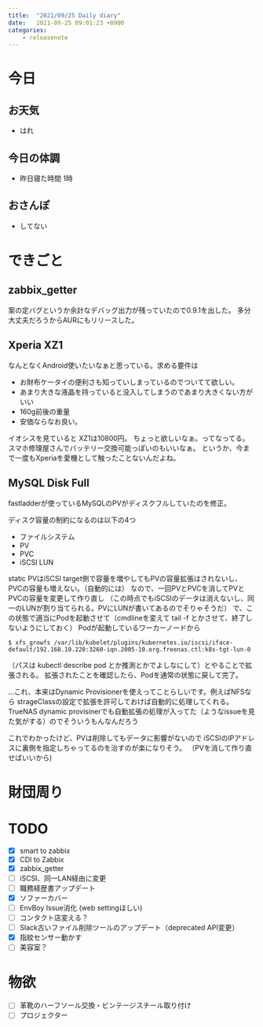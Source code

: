 ```yaml
---
title:  "2021/09/25 Daily diary"
date:   2021-09-25 09:01:23 +0900
categories:
	- releasenote
---
```

# 今日

## お天気

* はれ

## 今日の体調

* 昨日寝た時間 1時

## おさんぽ

* してない

# できごと

## zabbix_getter

案の定バグというか余計なデバッグ出力が残っていたので0.9.1を出した。
多分大丈夫だろうからAURにもリリースした。

## Xperia XZ1

なんとなくAndroid使いたいなぁと思っている。求める要件は
* お財布ケータイの便利さも知っていしまっているのでついてて欲しい。
* あまり大きな液晶を持っていると没入してしまうのであまり大きくない方がいい
* 160g前後の重量
* 安価ならなお良い。

イオシスを見ていると XZ1は10800円。 ちょっと欲しいなぁ。ってなってる。
スマホ修理屋さんでバッテリー交換可能っぽいのもいいなぁ。
というか、今まで一度もXperiaを愛機として触ったことないんだよね。

## MySQL Disk Full

fastladderが使っているMySQLのPVがディスクフルしていたのを修正。

ディスク容量の制約になるのは以下の4つ

* ファイルシステム
* PV
* PVC
* iSCSI LUN

static PVはiSCSI target側で容量を増やしてもPVの容量拡張はされないし、PVCの容量も増えない。（自動的には）
なので、一回PVとPVCを消してPVとPVCの容量を変更して作り直し
（この時点でもiSCSIのデータは消えないし、同一のLUNが割り当てられる。PVにLUNが書いてあるのでそりゃそうだ）
で、この状態で適当にPodを起動させて（cmdlineを変えて tail -f とかさせて、終了しないようにしておく）
Podが起動しているワーカーノードから

```
$ xfs_growfs /var/lib/kubelet/plugins/kubernetes.io/iscsi/iface-default/192.168.10.220:3260-iqn.2005-10.org.freenas.ctl:k8s-tgt-lun-0
```

（パスは kubectl describe pod とか推測とかでよしなにして）とやることで拡張される。
拡張されたことを確認したら、Podを通常の状態に戻して完了。

…これ、本来はDynamic Provisionerを使えってことらしいです。例えばNFSなら strageClassの設定で拡張を許可しておけば自動的に処理してくれる。
TrueNAS dynamic provisinerでも自動拡張の処理が入ってた（ようなissueを見た気がする）のでそういうもんなんだろう

これでわかったけど、PVは削除してもデータに影響がないので iSCSIのIPアドレスに裏側を指定しちゃってるのを治すのが楽になりそう。
（PVを消して作り直せばいいから)

# 財団周り


# TODO 

- [x] smart to zabbix
- [x] CDI to Zabbix
- [x] zabbix_getter
- [ ] iSCSI、同一LAN経由に変更
- [ ] 職務経歴書アップデート
- [x] ソファーカバー
- [ ] EnvBoy Issue消化 (web settingほしい)
- [ ] コンタクト店変える？
- [ ] Slack古いファイル削除ツールのアップデート（deprecated API変更）
- [x] 指紋センサー動かす
- [ ] 美容室？

# 物欲

- [ ] 革靴のハーフソール交換・ビンテージスチール取り付け
- [ ] プロジェクター
